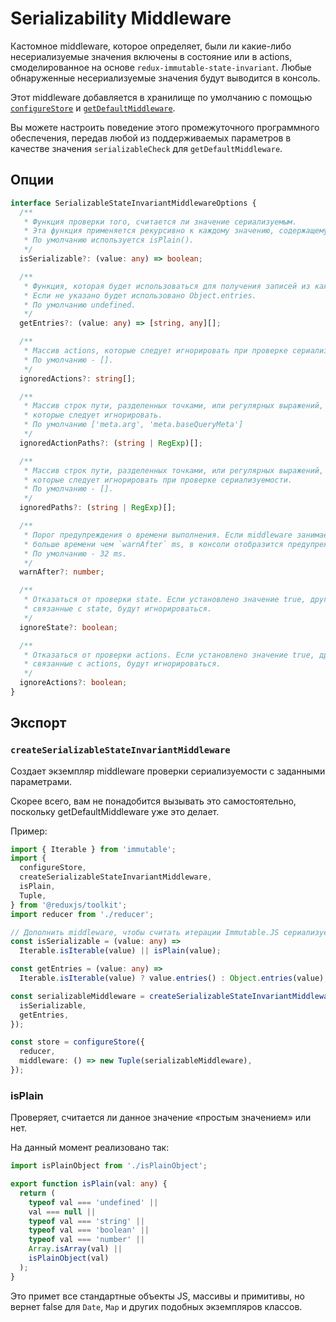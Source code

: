 # Serializability Middleware

Кастомное middleware, которое определяет, были ли какие-либо несериализуемые значения включены в состояние или в actions, смоделированное на основе `redux-immutable-state-invariant`. Любые обнаруженные несериализуемые значения будут выводится в консоль.

Этот middleware добавляется в хранилище по умолчанию с помощью [`configureStore`](./configureStore.md) и [`getDefaultMiddleware`](./getDefaultMiddleware.md).

Вы можете настроить поведение этого промежуточного программного обеспечения, передав любой из поддерживаемых параметров в качестве значения `serializableCheck` для `getDefaultMiddleware`.

## Опции

```ts
interface SerializableStateInvariantMiddlewareOptions {
  /**
   * Функция проверки того, считается ли значение сериализуемым.
   * Эта функция применяется рекурсивно к каждому значению, содержащемуся в состоянии.
   * По умолчанию используется isPlain().
   */
  isSerializable?: (value: any) => boolean;

  /**
   * Функция, которая будет использоваться для получения записей из каждого значения.
   * Если не указано будет использовано Object.entries.
   * По умолчанию undefined.
   */
  getEntries?: (value: any) => [string, any][];

  /**
   * Массив actions, которые следует игнорировать при проверке сериализуемости.
   * По умолчанию - [].
   */
  ignoredActions?: string[];

  /**
   * Массив строк пути, разделенных точками, или регулярных выражений,
   * которые следует игнорировать.
   * По умолчанию ['meta.arg', 'meta.baseQueryMeta']
   */
  ignoredActionPaths?: (string | RegExp)[];

  /**
   * Массив строк пути, разделенных точками, или регулярных выражений,
   * которые следует игнорировать при проверке сериализуемости.
   * По умолчанию - [].
   */
  ignoredPaths?: (string | RegExp)[];

  /**
   * Порог предупреждения о времени выполнения. Если middleware занимает
   * больше времени чем `warnAfter` ms, в консоли отобразится предупреждение.
   * По умолчанию - 32 ms.
   */
  warnAfter?: number;

  /**
   * Отказаться от проверки state. Если установлено значение true, другие параметры,
   * связанные с state, будут игнорироваться.
   */
  ignoreState?: boolean;

  /**
   * Отказаться от проверки actions. Если установлено значение true, другие параметры,
   * связанные с actions, будут игнорироваться.
   */
  ignoreActions?: boolean;
}
```

## Экспорт

### `createSerializableStateInvariantMiddleware`

Cоздает экземпляр middleware проверки сериализуемости с заданными параметрами.

Скорее всего, вам не понадобится вызывать это самостоятельно, поскольку getDefaultMiddleware уже это делает.

Пример:

```ts
import { Iterable } from 'immutable';
import {
  configureStore,
  createSerializableStateInvariantMiddleware,
  isPlain,
  Tuple,
} from '@reduxjs/toolkit';
import reducer from './reducer';

// Дополнить middleware, чтобы считать итерации Immutable.JS сериализуемыми.
const isSerializable = (value: any) =>
  Iterable.isIterable(value) || isPlain(value);

const getEntries = (value: any) =>
  Iterable.isIterable(value) ? value.entries() : Object.entries(value);

const serializableMiddleware = createSerializableStateInvariantMiddleware({
  isSerializable,
  getEntries,
});

const store = configureStore({
  reducer,
  middleware: () => new Tuple(serializableMiddleware),
});
```

### isPlain

Проверяет, считается ли данное значение «простым значением» или нет.

На данный момент реализовано так:

```ts
import isPlainObject from './isPlainObject';

export function isPlain(val: any) {
  return (
    typeof val === 'undefined' ||
    val === null ||
    typeof val === 'string' ||
    typeof val === 'boolean' ||
    typeof val === 'number' ||
    Array.isArray(val) ||
    isPlainObject(val)
  );
}
```

Это примет все стандартные объекты JS, массивы и примитивы, но вернет false для `Date`, `Map` и других подобных экземпляров классов.
